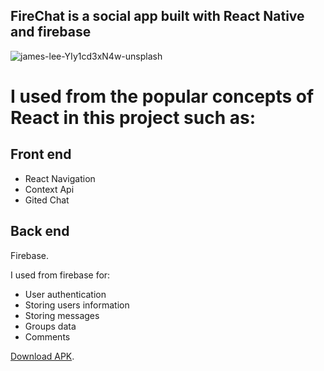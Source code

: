 ## FireChat is a social app built with React Native and firebase

![james-lee-YIy1cd3xN4w-unsplash](https://user-images.githubusercontent.com/57681550/164285554-9b8789a6-f6a5-4fde-b411-568a14244d77.jpg)

# I used from the popular concepts of React  in this project such as:

## Front end
- React Navigation
- Context Api
- Gited Chat

## Back end
Firebase.

I used from firebase for:
- User authentication 
- Storing users information 
- Storing messages
- Groups data 
- Comments

[Download APK](https://drive.google.com/file/d/11KNLFKOxs359EtW4cZwhm_U3KD7-PhSe/view?usp=sharing).
